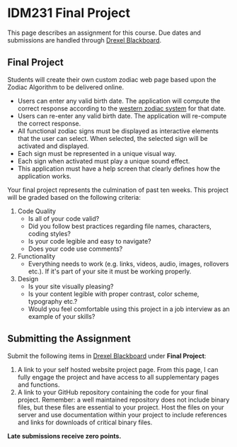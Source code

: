 # IDM231 Final Project

This page describes an assignment for this course. Due dates and submissions are handled through [Drexel Blackboard](https://learn.dcollege.net/).

## Final Project

Students will create their own custom zodiac web page based upon the Zodiac Algorithm to be delivered online.

- Users can enter any valid birth date. The application will compute the correct response according to the [western zodiac system](https://en.wikipedia.org/wiki/Western_astrology) for that date.
- Users can re-enter any valid birth date. The application will re-compute the correct response.
- All functional zodiac signs must be displayed as interactive elements that the user can select. When selected, the selected sign will be activated and displayed.
- Each sign must be represented in a unique visual way.
- Each sign when activated must play a unique sound effect.
- This application must have a help screen that clearly defines how the application works.

Your final project represents the culmination of past ten weeks.  This project will be graded based on the following criteria:

1. Code Quality
    - Is all of your code valid?
    - Did you follow best practices regarding file names, characters, coding styles?
    - Is your code legible and easy to navigate?
    - Does your code use comments?
1. Functionality
    - Everything needs to work (e.g. links, videos, audio, images, rollovers etc.). If it's part of your site it must be working properly.
1. Design
    - Is your site visually pleasing?
    - Is your content legible with proper contrast, color scheme, typography etc.?
    - Would you feel comfortable using this project in a job interview as an example of your skills?

## Submitting the Assignment

Submit the following items in [Drexel Blackboard](https://learn.dcollege.net/) under **Final Project**:

1. A link to your self hosted website project page. From this page, I can fully engage the project and have access to all supplementary pages and functions.
1. A link to your GitHub repository containing the code for your final project. Remember: a well maintained repository does not include binary files, but these files are essential to your project. Host the files on your server and use documentation within your project to include references and links for downloads of critical binary files.

**Late submissions receive zero points.**
